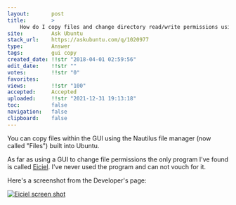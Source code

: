 ```yaml
---
layout:       post
title:        >
    How do I copy files and change directory read∕write permissions using the GUI?
site:         Ask Ubuntu
stack_url:    https://askubuntu.com/q/1020977
type:         Answer
tags:         gui copy
created_date: !!str "2018-04-01 02:59:56"
edit_date:    !!str ""
votes:        !!str "0"
favorites:    
views:        !!str "100"
accepted:     Accepted
uploaded:     !!str "2021-12-31 19:13:18"
toc:          false
navigation:   false
clipboard:    false
---
```


You can copy files within the GUI using the Nautilus file manager (now called "Files") built into Ubuntu.

As far as using a GUI to change file permissions the only program I've found is called [Eiciel][1]. I've never used the program and can not vouch for it.

Here's a screenshot from the Developer's page:

[![Eiciel screen shot][2]][2]


  [1]: https://rofi.roger-ferrer.org/eiciel/
  [2]: https://i.stack.imgur.com/eYknB.png
